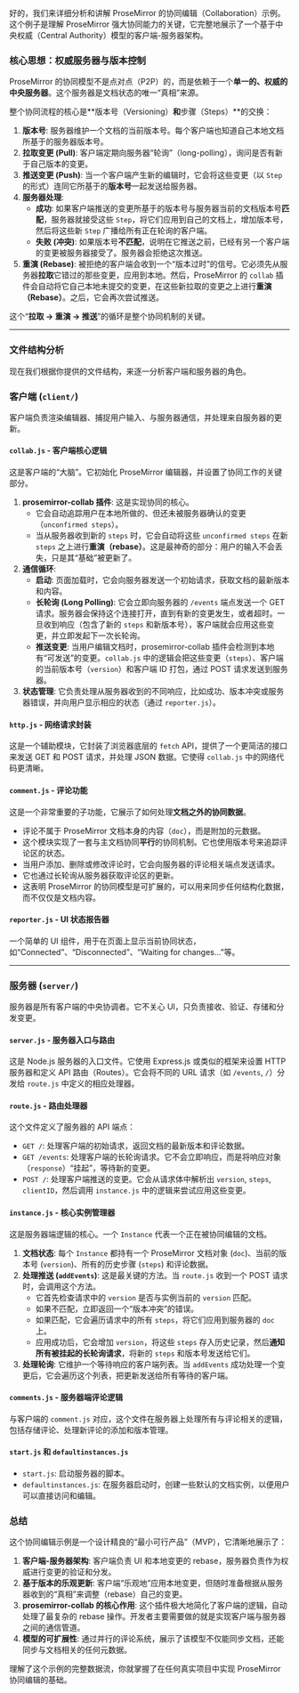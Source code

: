 好的，我们来详细分析和讲解 ProseMirror 的协同编辑（Collaboration）示例。这个例子是理解 ProseMirror 强大协同能力的关键，它完整地展示了一个基于中央权威（Central Authority）模型的客户端-服务器架构。

### 核心思想：权威服务器与版本控制

ProseMirror 的协同模型不是点对点（P2P）的，而是依赖于一个**单一的、权威的中央服务器**。这个服务器是文档状态的唯一“真相”来源。

整个协同流程的核心是**版本号（Versioning）**和**步骤（Steps）**的交换：

1.  **版本号**: 服务器维护一个文档的当前版本号。每个客户端也知道自己本地文档所基于的服务器版本号。
2.  **拉取变更 (Pull)**: 客户端定期向服务器“轮询”（long-polling），询问是否有新于自己版本的变更。
3.  **推送变更 (Push)**: 当一个客户端产生新的编辑时，它会将这些变更（以 `Step` 的形式）连同它所基于的**版本号**一起发送给服务器。
4.  **服务器处理**:
    - **成功**: 如果客户端推送的变更所基于的版本号与服务器当前的文档版本号**匹配**，服务器就接受这些 `Step`，将它们应用到自己的文档上，增加版本号，然后将这些新 `Step` 广播给所有正在轮询的客户端。
    - **失败 (冲突)**: 如果版本号**不匹配**，说明在它推送之前，已经有另一个客户端的变更被服务器接受了。服务器会拒绝这次推送。
5.  **重演 (Rebase)**: 被拒绝的客户端会收到一个“版本过时”的信号。它必须先从服务器**拉取**它错过的那些变更，应用到本地。然后，ProseMirror 的 `collab` 插件会自动将它自己本地未提交的变更，在这些新拉取的变更之上进行**重演（Rebase）**。之后，它会再次尝试推送。

这个“**拉取 -> 重演 -> 推送**”的循环是整个协同机制的关键。

---

### 文件结构分析

现在我们根据你提供的文件结构，来逐一分析客户端和服务器的角色。

### 客户端 (`client/`)

客户端负责渲染编辑器、捕捉用户输入、与服务器通信，并处理来自服务器的更新。

#### `collab.js` - 客户端核心逻辑

这是客户端的“大脑”。它初始化 ProseMirror 编辑器，并设置了协同工作的关键部分。

1.  **prosemirror-collab 插件**: 这是实现协同的核心。
    - 它会自动追踪用户在本地所做的、但还未被服务器确认的变更（`unconfirmed steps`）。
    - 当从服务器收到新的 `steps` 时，它会自动将这些 `unconfirmed steps` 在新 `steps` 之上进行**重演（rebase）**。这是最神奇的部分：用户的输入不会丢失，只是其“基础”被更新了。
2.  **通信循环**:
    - **启动**: 页面加载时，它会向服务器发送一个初始请求，获取文档的最新版本和内容。
    - **长轮询 (Long Polling)**: 它会立即向服务器的 `/events` 端点发送一个 GET 请求。服务器会保持这个连接打开，直到有新的变更发生，或者超时。一旦收到响应（包含了新的 `steps` 和新版本号），客户端就会应用这些变更，并立即发起下一次长轮询。
    - **推送变更**: 当用户编辑文档时，prosemirror-collab 插件会检测到本地有“可发送”的变更。`collab.js` 中的逻辑会把这些变更（`steps`）、客户端的当前版本号（`version`）和客户端 ID 打包，通过 POST 请求发送到服务器。
3.  **状态管理**: 它负责处理从服务器收到的不同响应，比如成功、版本冲突或服务器错误，并向用户显示相应的状态（通过 `reporter.js`）。

#### `http.js` - 网络请求封装

这是一个辅助模块，它封装了浏览器底层的 `fetch` API，提供了一个更简洁的接口来发送 GET 和 POST 请求，并处理 JSON 数据。它使得 `collab.js` 中的网络代码更清晰。

#### `comment.js` - 评论功能

这是一个非常重要的子功能，它展示了如何处理**文档之外的协同数据**。

- 评论不属于 ProseMirror 文档本身的内容（`doc`），而是附加的元数据。
- 这个模块实现了一套与主文档协同**平行**的协同机制。它也使用版本号来追踪评论区的状态。
- 当用户添加、删除或修改评论时，它会向服务器的评论相关端点发送请求。
- 它也通过长轮询从服务器获取评论区的更新。
- 这表明 ProseMirror 的协同模型是可扩展的，可以用来同步任何结构化数据，而不仅仅是文档内容。

#### `reporter.js` - UI 状态报告器

一个简单的 UI 组件，用于在页面上显示当前协同状态，如“Connected”、“Disconnected”、“Waiting for changes...”等。

---

### 服务器 (`server/`)

服务器是所有客户端的中央协调者。它不关心 UI，只负责接收、验证、存储和分发变更。

#### `server.js` - 服务器入口与路由

这是 Node.js 服务器的入口文件。它使用 Express.js 或类似的框架来设置 HTTP 服务器和定义 API 路由（Routes）。它会将不同的 URL 请求（如 `/events`, `/`）分发给 `route.js` 中定义的相应处理器。

#### `route.js` - 路由处理器

这个文件定义了服务器的 API 端点：

- `GET /`: 处理客户端的初始请求，返回文档的最新版本和评论数据。
- `GET /events`: 处理客户端的长轮询请求。它不会立即响应，而是将响应对象（`response`）“挂起”，等待新的变更。
- `POST /`: 处理客户端推送的变更。它会从请求体中解析出 `version`, `steps`, `clientID`，然后调用 `instance.js` 中的逻辑来尝试应用这些变更。

#### `instance.js` - 核心实例管理器

这是服务器端逻辑的核心。一个 `Instance` 代表一个正在被协同编辑的文档。

1.  **文档状态**: 每个 `Instance` 都持有一个 ProseMirror 文档对象 (`doc`)、当前的版本号 (`version`)、所有的历史步骤 (`steps`) 和评论数据。
2.  **处理推送 (`addEvents`)**: 这是最关键的方法。当 `route.js` 收到一个 POST 请求时，会调用这个方法。
    - 它首先检查请求中的 `version` 是否与实例当前的 `version` 匹配。
    - 如果不匹配，立即返回一个“版本冲突”的错误。
    - 如果匹配，它会遍历请求中的所有 `steps`，将它们应用到服务器的 `doc` 上。
    - 应用成功后，它会增加 `version`，将这些 `steps` 存入历史记录，然后**通知所有被挂起的长轮询请求**，将新的 `steps` 和版本号发送给它们。
3.  **处理轮询**: 它维护一个等待响应的客户端列表。当 `addEvents` 成功处理一个变更后，它会遍历这个列表，把更新发送给所有等待的客户端。

#### `comments.js` - 服务器端评论逻辑

与客户端的 `comment.js` 对应，这个文件在服务器上处理所有与评论相关的逻辑，包括存储评论、处理新评论的添加和版本管理。

#### `start.js` 和 `defaultinstances.js`

- `start.js`: 启动服务器的脚本。
- `defaultinstances.js`: 在服务器启动时，创建一些默认的文档实例，以便用户可以直接访问和编辑。

### 总结

这个协同编辑示例是一个设计精良的“最小可行产品”（MVP），它清晰地展示了：

1.  **客户端-服务器架构**: 客户端负责 UI 和本地变更的 rebase，服务器负责作为权威进行变更的验证和分发。
2.  **基于版本的乐观更新**: 客户端“乐观地”应用本地变更，但随时准备根据从服务器收到的“真相”来调整（rebase）自己的变更。
3.  **prosemirror-collab 的核心作用**: 这个插件极大地简化了客户端的逻辑，自动处理了最复杂的 rebase 操作。开发者主要需要做的就是实现客户端与服务器之间的通信管道。
4.  **模型的可扩展性**: 通过并行的评论系统，展示了该模型不仅能同步文档，还能同步与文档相关的任何元数据。

理解了这个示例的完整数据流，你就掌握了在任何真实项目中实现 ProseMirror 协同编辑的基础。
